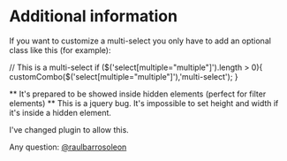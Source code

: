 Additional information
=============

If you want to customize a multi-select you only have to add an optional class like this (for example):

// This is a multi-select
if ($('select[multiple="multiple"]').length > 0){
  customCombo($('select[multiple="multiple"]'),'multi-select');
}


** It's prepared to be showed inside hidden elements (perfect for filter elements) **
This is a jquery bug. It's impossible to set height and width if it's inside a hidden element. 

I've changed plugin to allow this.

Any question: [@raulbarrosoleon](http://twitter.com/raulbarrosoleon)
